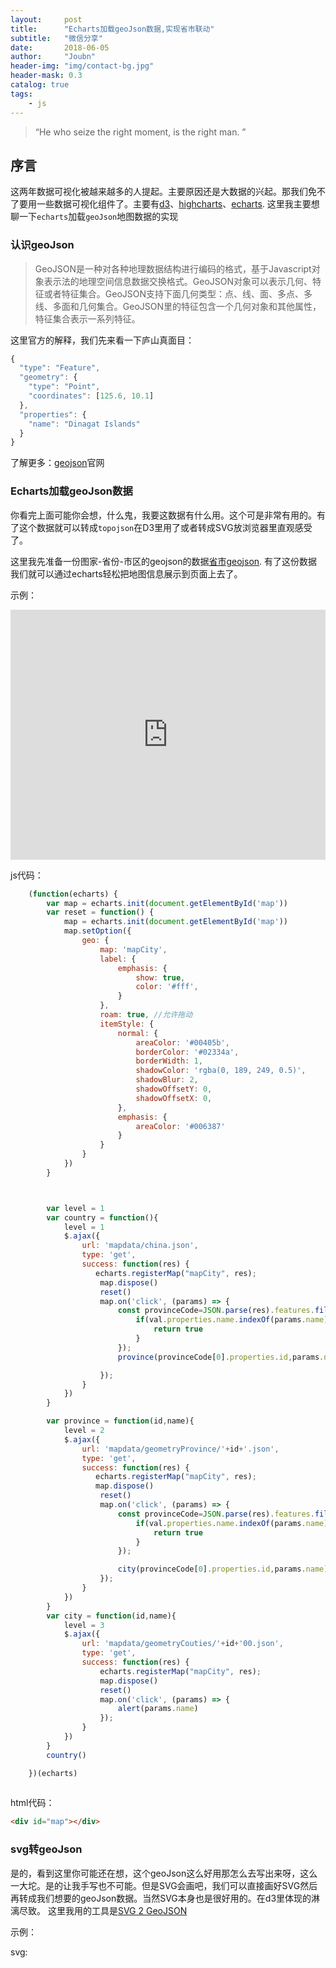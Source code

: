 ```yaml
---
layout:     post
title:      "Echarts加载geoJson数据,实现省市联动"
subtitle:   "微信分享"
date:       2018-06-05
author:     "Joubn"
header-img: "img/contact-bg.jpg"
header-mask: 0.3
catalog: true
tags:
    - js
---
```


> “He who seize the right moment, is the right man. ”

## 序言

这两年数据可视化被越来越多的人提起。主要原因还是大数据的兴起。那我们免不了要用一些数据可视化组件了。主要有[d3](https://d3js.org/)、[highcharts](https://www.highcharts.com/)、[echarts](http://echarts.baidu.com/).
这里我主要想聊一下`echarts`加载`geoJson`地图数据的实现

### 认识geoJson

>GeoJSON是一种对各种地理数据结构进行编码的格式，基于Javascript对象表示法的地理空间信息数据交换格式。GeoJSON对象可以表示几何、特征或者特征集合。GeoJSON支持下面几何类型：点、线、面、多点、多线、多面和几何集合。GeoJSON里的特征包含一个几何对象和其他属性，特征集合表示一系列特征。

这里官方的解释，我们先来看一下庐山真面目：

```js
{
  "type": "Feature",
  "geometry": {
    "type": "Point",
    "coordinates": [125.6, 10.1]
  },
  "properties": {
    "name": "Dinagat Islands"
  }
}
```

了解更多：[geojson](http://geojson.org/)官网

### Echarts加载geoJson数据

你看完上面可能你会想，什么鬼，我要这数据有什么用。这个可是非常有用的。有了这个数据就可以转成`topojson`在D3里用了或者转成SVG放浏览器里直观感受了。

这里我先准备一份图家-省份-市区的geojson的数据[省市geojson](http://static.joubn.com/2018-06-05-echarts-geojson-map/mapdata.rar).
有了这份数据我们就可以通过echarts轻松把地图信息展示到页面上去了。

示例：
<iframe frameborder="0" width="100%" height="400px" src="http://static.joubn.com/2018-06-05-echarts-geojson-map/index.html"></iframe>

js代码：
```js
    (function(echarts) {
        var map = echarts.init(document.getElementById('map'))
        var reset = function() {
            map = echarts.init(document.getElementById('map'))
            map.setOption({
                geo: {
                    map: 'mapCity',
                    label: {
                        emphasis: {
                            show: true,
                            color: '#fff',
                        }
                    },
                    roam: true, //允许拖动
                    itemStyle: {
                        normal: {
                            areaColor: '#00405b',
                            borderColor: '#02334a',
                            borderWidth: 1,
                            shadowColor: 'rgba(0, 189, 249, 0.5)',
                            shadowBlur: 2,
                            shadowOffsetY: 0,
                            shadowOffsetX: 0,
                        },
                        emphasis: {
                            areaColor: '#006387'
                        }
                    }
                }
            })
        }



        var level = 1
        var country = function(){
            level = 1
            $.ajax({
                url: 'mapdata/china.json',
                type: 'get',
                success: function(res) {
                   echarts.registerMap("mapCity", res);
                    map.dispose()
                    reset() 
                    map.on('click', (params) => {
                        const provinceCode=JSON.parse(res).features.filter((val) => {
                            if(val.properties.name.indexOf(params.name)!==-1){
                                return true
                            }
                        });
                        province(provinceCode[0].properties.id,params.name)

                    });
                }
            })
        }

        var province = function(id,name){
            level = 2
            $.ajax({
                url: 'mapdata/geometryProvince/'+id+'.json',
                type: 'get',
                success: function(res) {
                   echarts.registerMap("mapCity", res);
                   map.dispose()
                    reset() 
                    map.on('click', (params) => {
                        const provinceCode=JSON.parse(res).features.filter((val) => {
                            if(val.properties.name.indexOf(params.name)!==-1){
                                return true
                            }
                        });

                        city(provinceCode[0].properties.id,params.name)
                    });
                }
            })
        }
        var city = function(id,name){
            level = 3
            $.ajax({
                url: 'mapdata/geometryCouties/'+id+'00.json',
                type: 'get',
                success: function(res) {
                    echarts.registerMap("mapCity", res);
                    map.dispose()
                    reset() 
                    map.on('click', (params) => {
                        alert(params.name)
                    });
                }
            })
        }
        country()

    })(echarts)
    
```

html代码：
```html
<div id="map"></div>
```


### svg转geoJson

是的，看到这里你可能还在想，这个geoJson这么好用那怎么去写出来呀，这么一大坨。是的让我手写也不可能。但是SVG会画吧，我们可以直接画好SVG然后再转成我们想要的geoJson数据。当然SVG本身也是很好用的。在d3里体现的淋漓尽致。
这里我用的工具是[SVG 2 GeoJSON](https://github.com/Phrogz/svg2geojson)

示例：

svg:

<svg xmlns="http://www.w3.org/2000/svg" xmlns:xlink="http://www.w3.org/1999/xlink" version="1.1" id="图层_1" x="0px" y="0px" width="1200px" height="600px" viewBox="0 0 800 600" enable-background="new 0 0 800 600" xml:space="preserve" style="width: 100%;height: 100%;">
	<path d="M-33.52,392.276c0,19.539-4.147,33.977-12.442,43.316c-8.294,9.338-20.431,14.009-36.404,14.009   c-10.815,0-20.155-0.553-28.018-1.658v-29.124c3.318,0.613,7.065,0.922,11.244,0.922c8.848,0,14.898-2.612,18.156-7.834   c3.255-5.225,4.885-13.119,4.885-23.686V187.858h42.58V392.276z M-76.1,145.095v-36.312h42.395v36.312H-76.1z"/>
	<path d="M204.445,281.865c0,30.846-8.571,54.993-25.713,72.44c-17.143,17.448-41.197,26.175-72.164,26.175   c-29.985,0-53.455-8.848-70.413-26.543s-25.437-41.718-25.437-72.072c0-30.843,8.508-54.866,25.529-72.071   c17.019-17.203,40.828-25.806,71.426-25.806c31.581,0,55.604,8.387,72.072,25.161C196.211,225.922,204.445,250.161,204.445,281.865   z M160.022,281.865c0-44.359-17.142-66.542-51.427-66.542c-35.639,0-53.455,22.183-53.455,66.542   c0,21.75,4.36,38.404,13.087,49.953c8.724,11.552,21.382,17.326,37.971,17.326C142.08,349.144,160.022,326.72,160.022,281.865z"/>
	<path d="M288.129,187.858v105.619c0,19.17,3.01,32.934,9.032,41.289c6.019,8.358,15.42,12.534,28.202,12.534   c13.761,0,24.7-5.253,32.81-15.76s12.166-25.161,12.166-43.962v-99.721h42.395v145.249c0,14.746,0.553,29.309,1.659,43.686h-40.368   c-1.354-18.678-2.027-30.843-2.027-36.497h-0.737c-7.373,14.502-15.884,24.821-25.529,30.968   c-9.648,6.143-22.027,9.216-37.142,9.216c-20.893,0-36.589-6.238-47.096-18.709c-10.506-12.471-15.76-31.612-15.76-57.418V187.858   H288.129z"/>
	<path d="M651.806,281.312c0,31.335-7.097,55.637-21.29,72.901s-34.256,25.898-60.183,25.898c-27.896,0-47.619-11.429-59.169-34.285   h-0.737c0,10.322-0.737,20.645-2.212,30.967h-41.289c1.106-11.428,1.659-25.497,1.659-42.211V108.783h42.396v81.656   c0,4.917-0.063,9.801-0.185,14.654c-0.124,4.855-0.309,9.616-0.553,14.285h0.737c5.774-11.428,13.576-20.212,23.409-26.359   c9.83-6.143,22.732-9.216,38.708-9.216c25.189,0,44.607,8.45,58.247,25.345C644.985,226.046,651.806,250.1,651.806,281.312z    M607.567,281.312c0-44.359-15.607-66.542-46.819-66.542c-16.589,0-29.155,5.838-37.694,17.511   c-8.543,11.676-12.811,28.51-12.811,50.505c0,21.505,4.176,37.971,12.534,49.399c8.354,11.429,20.889,17.143,37.603,17.143   C591.836,349.328,607.567,326.656,607.567,281.312z"/>
	<path d="M820.279,376.793V271.174c0-19.17-2.981-32.931-8.94-41.289c-5.962-8.355-15.391-12.534-28.294-12.534   c-13.888,0-24.792,5.346-32.718,16.037s-11.889,25.192-11.889,43.501v99.905h-42.396V231.359c0-14.622-0.553-29.124-1.659-43.501   h40.368c1.351,18.433,2.027,30.598,2.027,36.497h0.737c7.249-14.129,15.668-24.392,25.253-30.782   c9.585-6.388,21.935-9.585,37.049-9.585c21.014,0,36.773,6.207,47.28,18.617c10.507,12.414,15.76,31.583,15.76,57.51v116.679   H820.279z"/>
</svg>

可拖拽、缩放（兼容手机）：


<iframe frameborder="0" width="100%" height="400px" src="http://static.joubn.com/2018-06-05-echarts-geojson-map/joubn.html"></iframe>


### 结束语

其实到这一步应该可以想象它的应用还是很广。如果觉得不够炫再加上3D效果（GL）试试。😏

<iframe frameborder="0" width="100%" height="400px" src="http://static.joubn.com/2018-06-05-echarts-geojson-map/joubn-gl.html"></iframe>







